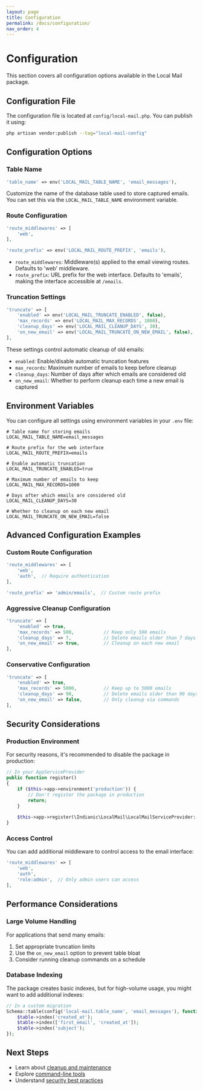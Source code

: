 ```yaml
---
layout: page
title: Configuration
permalink: /docs/configuration/
nav_order: 4
---
```


# Configuration

This section covers all configuration options available in the Local Mail package.

## Configuration File

The configuration file is located at `config/local-mail.php`. You can publish it using:

```bash
php artisan vendor:publish --tag="local-mail-config"
```

## Configuration Options

### Table Name

```php
'table_name' => env('LOCAL_MAIL_TABLE_NAME', 'email_messages'),
```

Customize the name of the database table used to store captured emails. You can set this via the `LOCAL_MAIL_TABLE_NAME` environment variable.

### Route Configuration

```php
'route_middlewares' => [
    'web',
],

'route_prefix' => env('LOCAL_MAIL_ROUTE_PREFIX', 'emails'),
```

- `route_middlewares`: Middleware(s) applied to the email viewing routes. Defaults to 'web' middleware.
- `route_prefix`: URL prefix for the web interface. Defaults to 'emails', making the interface accessible at `/emails`.

### Truncation Settings

```php
'truncate' => [
    'enabled' => env('LOCAL_MAIL_TRUNCATE_ENABLED', false),
    'max_records' => env('LOCAL_MAIL_MAX_RECORDS', 1000),
    'cleanup_days' => env('LOCAL_MAIL_CLEANUP_DAYS', 30),
    'on_new_email' => env('LOCAL_MAIL_TRUNCATE_ON_NEW_EMAIL', false),
],
```

These settings control automatic cleanup of old emails:

- `enabled`: Enable/disable automatic truncation features
- `max_records`: Maximum number of emails to keep before cleanup
- `cleanup_days`: Number of days after which emails are considered old
- `on_new_email`: Whether to perform cleanup each time a new email is captured

## Environment Variables

You can configure all settings using environment variables in your `.env` file:

```env
# Table name for storing emails
LOCAL_MAIL_TABLE_NAME=email_messages

# Route prefix for the web interface
LOCAL_MAIL_ROUTE_PREFIX=emails

# Enable automatic truncation
LOCAL_MAIL_TRUNCATE_ENABLED=true

# Maximum number of emails to keep
LOCAL_MAIL_MAX_RECORDS=1000

# Days after which emails are considered old
LOCAL_MAIL_CLEANUP_DAYS=30

# Whether to cleanup on each new email
LOCAL_MAIL_TRUNCATE_ON_NEW_EMAIL=false
```

## Advanced Configuration Examples

### Custom Route Configuration

```php
'route_middlewares' => [
    'web',
    'auth',  // Require authentication
],

'route_prefix' => 'admin/emails',  // Custom route prefix
```

### Aggressive Cleanup Configuration

```php
'truncate' => [
    'enabled' => true,
    'max_records' => 500,           // Keep only 500 emails
    'cleanup_days' => 7,            // Delete emails older than 7 days
    'on_new_email' => true,         // Cleanup on each new email
],
```

### Conservative Configuration

```php
'truncate' => [
    'enabled' => true,
    'max_records' => 5000,          // Keep up to 5000 emails
    'cleanup_days' => 90,           // Delete emails older than 90 days
    'on_new_email' => false,        // Only cleanup via commands
],
```

## Security Considerations

### Production Environment

For security reasons, it's recommended to disable the package in production:

```php
// In your AppServiceProvider
public function register()
{
    if ($this->app->environment('production')) {
        // Don't register the package in production
        return;
    }
    
    $this->app->register(\Indianic\LocalMail\LocalMailServiceProvider::class);
}
```

### Access Control

You can add additional middleware to control access to the email interface:

```php
'route_middlewares' => [
    'web',
    'auth',
    'role:admin',  // Only admin users can access
],
```

## Performance Considerations

### Large Volume Handling

For applications that send many emails:

1. Set appropriate truncation limits
2. Use the `on_new_email` option to prevent table bloat
3. Consider running cleanup commands on a schedule

### Database Indexing

The package creates basic indexes, but for high-volume usage, you might want to add additional indexes:

```php
// In a custom migration
Schema::table(config('local-mail.table_name', 'email_messages'), function (Blueprint $table) {
    $table->index('created_at');
    $table->index(['first_email', 'created_at']);
    $table->index('subject');
});
```

## Next Steps

- Learn about [cleanup and maintenance](../maintenance/)
- Explore [command-line tools](../commands/)
- Understand [security best practices](../security/)